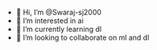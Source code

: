 - 👋 Hi, I’m @Swaraj-sj2000
- 👀 I’m interested in ai
- 🌱 I’m currently learning dl
- 💞️ I’m looking to collaborate on ml and dl

<!---
Swaraj-sj2000/Swaraj-sj2000 is a ✨ special ✨ repository because its `README.md` (this file) appears on your GitHub profile.
You can click the Preview link to take a look at your changes.
--->
